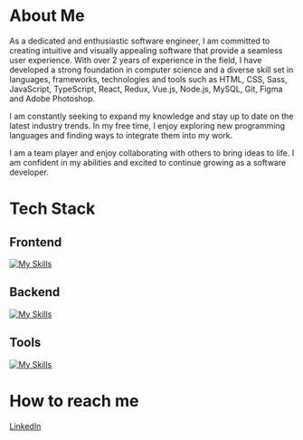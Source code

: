 # About Me

As a dedicated and enthusiastic software engineer, I am committed to creating intuitive and visually appealing software that provide a seamless user experience. With over 2 years of experience in the field, I have developed a strong foundation in computer science and a diverse skill set in languages, frameworks, technologies and tools such as HTML, CSS, Sass, JavaScript, TypeScript, React, Redux, Vue.js, Node.js, MySQL, Git, Figma and Adobe Photoshop.

I am constantly seeking to expand my knowledge and stay up to date on the latest industry trends. In my free time, I enjoy exploring new programming languages and finding ways to integrate them into my work.

I am a team player and enjoy collaborating with others to bring ideas to life. I am confident in my abilities and excited to continue growing as a software developer.

# Tech Stack

## Frontend

[![My Skills](https://skillicons.dev/icons?i=html,css,sass,js,ts,react,vue)]()

## Backend

[![My Skills](https://skillicons.dev/icons?i=nodejs,mysql,sequelize,docker)]()

## Tools

[![My Skills](https://skillicons.dev/icons?i=git,github,gitlab,jest,netlify,npm,ps,postman,sentry,vscode,webpack,yarn)]()

# How to reach me

[LinkedIn](https://www.linkedin.com/in/bozhidar-kabzamalov/)

<!--
**BozhidarKabzamalov/BozhidarKabzamalov** is a ✨ _special_ ✨ repository because its `README.md` (this file) appears on your GitHub profile.

Here are some ideas to get you started:

- 🔭 I’m currently working on ...
- 🌱 I’m currently learning ...
- 👯 I’m looking to collaborate on ...
- 🤔 I’m looking for help with ...
- 💬 Ask me about ...
- 📫 How to reach me: ...
- 😄 Pronouns: ...
- ⚡ Fun fact: ...
-->
